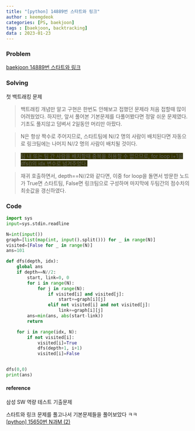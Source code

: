 ```yaml
---
title: "[python] 14889번 스타트와 링크"
author : keemgdeok
categories: [PS, baekjoon]
tags : [baekjoon, backtracking]
data : 2023-01-23
---
```



### Problem
[baekjoon 14889번 스타트와 링크](https://www.acmicpc.net/problem/14889)


### Solving
첫 백트래킹 문제
> 백트래킹 개념만 알고 구현은 한번도 안해보고 접했던 문제라 처음 접할때 많이 어려웠었다.
> 하지만, 앞서 풀어본 기본문제를 다풀어봤다면 정말 쉬운 문제였다. 기초도 풀지않고 덤벼서 2일동안 머리만 아팠다.

> N은 항상 짝수로 주어지므로, 스타트팀에 N//2 명의 사람이 배치된다면 자동으로 링크팀에는 나머지 N//2 명의 사람이 배치될 것이다.  

> <span style="background-color:#333300">팀 내 또는 팀 간 사람을 배치할때 중복을 허용할 수 없으므로, for loop i+1을 dfs()의 idx 변수로 넘겨주었다.</span>

> 재귀 호출하면서, depth==N//2와 같다면, 이중 for loop을 돌면서 방문한 노드가 True면 스타트팀, False면 링크팀으로 구성하며 마지막에 두팀간의 점수차의 최솟값을 갱신하였다.




### Code
```python
import sys
input=sys.stdin.readline

N=int(input())
graph=[list(map(int, input().split())) for _ in range(N)]
visited=[False for _ in range(N)]
ans=101

def dfs(depth, idx):
    global ans
    if depth==N//2:
        start, link=0, 0
        for i in range(N):
            for j in range(N):
                if visited[i] and visited[j]:
                    start+=graph[i][j]
                elif not visited[i] and not visited[j]:
                    link+=graph[i][j]
        ans=min(ans, abs(start-link))
        return  

    for i in range(idx, N):
        if not visited[i]:
            visited[i]=True
            dfs(depth+1, i+1)
            visited[i]=False


dfs(0,0)
print(ans)
```


#### reference
삼성 SW 역량 테스트 기출문제

스타트와 링크 문제를 풀고나서 기본문제들을 풀어보았다 ㅋㅋ  
[[python] 15650번 N과M (2)](https://keemgdeok.github.io/posts/15650_N%EA%B3%BC-M-(2)/) 
